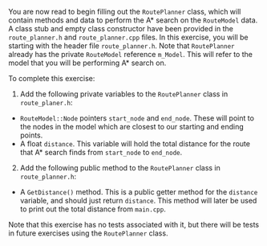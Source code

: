 You are now read to begin filling out the `RoutePlanner` class, which will contain methods and data to perform the A\* search on the `RouteModel` data. A class stub and empty class constructor have been provided in the `route_planner.h` and `route_planner.cpp` files. In this exercise, you will be starting with the header file `route_planner.h`. Note that `RoutePlanner` already has the private `RouteModel` reference `m_Model`. This will refer to the model that you will be performing A\* search on.


To complete this exercise:
1. Add the following private variables to the `RoutePlanner` class in `route_planer.h`:
  - `RouteModel::Node` pointers `start_node` and `end_node`. These will point to the nodes in the model which are closest to our starting and ending points.
  - A float `distance`. This variable will hold the total distance for the route that A\* search finds from `start_node` to `end_node`.
2. Add the following public method to the `RoutePlanner` class in `route_planner.h`:
  - A `GetDistance()` method. This is a public getter method for the `distance` variable, and should just return `distance`. This method will later be used to print out the total distance from `main.cpp`.

Note that this exercise has no tests associated with it, but there will be tests in future exercises using the `RoutePlanner` class.